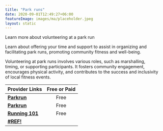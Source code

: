 ```yaml
---
title: "Park runs"
date: 2020-09-01T12:49:27+06:00
featureImage: images/ma/placeholder.jpeg
layout: static
---
```


Learn more about volunteering at a park run

Learn about offering your time and support to assist in organizing and facilitating park runs, promoting community fitness and well-being.

Volunteering at park runs involves various roles, such as marshalling, timing, or supporting participants. It fosters community engagement, encourages physical activity, and contributes to the success and inclusivity of local fitness events.

| Provider Links      | Free or Paid  |  
| :-----------          | :--------------:      |  
| [**Parkrun**](https://volunteer.parkrun.com/principles/volunteer-roles) | Free | 
| [**Parkrun**](https://blog.parkrun.com/uk/2022/11/23/eight-reasons-to-try-volunteering-at-parkrun/) | Free | 
| [**Running 101**](https://running101.co.uk/5-reasons-why-you-should-volunteer-atleast-once-at-parkrun/) | Free  | 
| [**#REF!**](#REF!) |  | 
  

<br/><br/>






